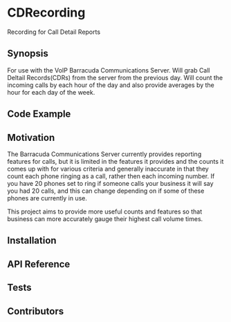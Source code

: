 CDRecording
==============
Recording for Call Detail Reports

Synopsis
--------------
For use with the VoIP Barracuda Communications Server. Will grab Call Deltail Records(CDRs) from the server from the previous day. Will count the incoming calls by each hour of the day and also provide averages by the hour for each day of the week.

Code Example
--------------

Motivation
--------------
The Barracuda Communications Server currently provides reporting features for calls, but it is limited in the features it provides and the counts it comes up with for various criteria and generally inaccurate in that they count each phone ringing as a call, rather then each incoming number. If you have 20 phones set to ring if someone calls your business it will say you had 20 calls, and this can change depending on if some of these phones are currently in use. 

This project aims to provide more useful counts and features so that business can more accurately gauge their highest call volume times.

Installation
--------------

API Reference
--------------

Tests
--------------

Contributors
--------------
